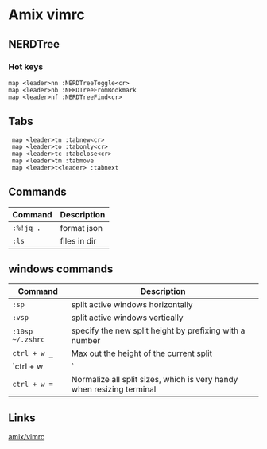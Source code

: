 # Amix vimrc

## NERDTree

### Hot keys

```
map <leader>nn :NERDTreeToggle<cr>
map <leader>nb :NERDTreeFromBookmark 
map <leader>nf :NERDTreeFind<cr>
```

## Tabs

```
 map <leader>tn :tabnew<cr>
 map <leader>to :tabonly<cr>
 map <leader>tc :tabclose<cr>
 map <leader>tm :tabmove
 map <leader>t<leader> :tabnext
```

## Commands

| Command | Description |
| ------- | ----------- |
|`:%!jq .`| format json  |
|`:ls`    | files in dir |

## windows commands


| Command | Description |
| ------- | ----------- |
| `:sp`   | split active windows horizontally |
| `:vsp`  | split active windows vertically |
| `:10sp ~/.zshrc` | specify the new split height by prefixing with a number|
| `ctrl + w _` | Max out the height of the current split |
|`ctrl + w |`|Max out the width of the current split|
|`ctrl + w =`|Normalize all split sizes, which is very handy when resizing terminal|


## Links

[amix/vimrc](https://github.com/amix/vimrc)
